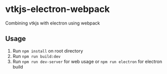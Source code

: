 # vtkjs-electron-webpack
Combining vtkjs with electron using webpack

## Usage
1. Run `npm install` on root directory
2. Run `npm run build:dev`
2. Run `npm run dev-server` for web usage or `npm run electron` for electron build
